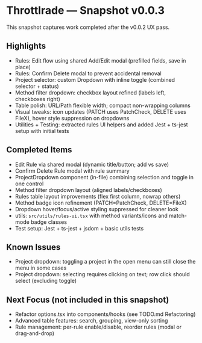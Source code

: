 # Throttlrade — Snapshot v0.0.3

This snapshot captures work completed after the v0.0.2 UX pass.

## Highlights

- Rules: Edit flow using shared Add/Edit modal (prefilled fields, save in place)
- Rules: Confirm Delete modal to prevent accidental removal
- Project selector: custom Dropdown with inline toggle (combined selector + status)
- Method filter dropdown: checkbox layout refined (labels left, checkboxes right)
- Table polish: URL/Path flexible width; compact non-wrapping columns
- Visual tweaks: icon updates (PATCH uses PatchCheck, DELETE uses FileX), hover style suppression on dropdowns
- Utilities + Testing: extracted rules UI helpers and added Jest + ts-jest setup with initial tests

## Completed Items

- Edit Rule via shared modal (dynamic title/button; add vs save)
- Confirm Delete Rule modal with rule summary
- ProjectDropdown component (in-file) combining selection and toggle in one control
- Method filter dropdown layout (aligned labels/checkboxes)
- Rules table layout improvements (flex first column, nowrap others)
- Method badge icon refinement (PATCH=PatchCheck, DELETE=FileX)
- Dropdown hover/focus/active styling suppressed for cleaner look
- utils: `src/utils/rules-ui.tsx` with method variants/icons and match-mode badge classes
- Test setup: Jest + ts-jest + jsdom + basic utils tests

## Known Issues

- Project dropdown: toggling a project in the open menu can still close the menu in some cases
- Project dropdown: selecting requires clicking on text; row click should select (excluding toggle)

## Next Focus (not included in this snapshot)

- Refactor options.tsx into components/hooks (see TODO.md Refactoring)
- Advanced table features: search, grouping, view-only sorting
- Rule management: per-rule enable/disable, reorder rules (modal or drag-and-drop)
